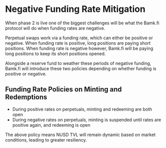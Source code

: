 # Negative Funding Rate Mitigation

When phase 2 is live one of the biggest challenges will be what the Bamk.fi protocol will do when funding rates are negative.&#x20;

Perpetual swaps work via a funding rate, which can either be positive or negative. When funding rate is positive, long positions are paying short positions. When funding rate is negative however, Bamk.fi will be paying long positions to keep its short positions opened.&#x20;

Alongside a reserve fund to weather these periods of negative funding, Bamk.fi will introduce these two policies depending on whether funding is positive or negative.

## Funding Rate Policies on Minting and Redemptions

* During positive rates on perpetuals, minting and redeeming are both open
* During negative rates on perpetuals, minting is suspended until rates are positive again, and redeeming is open

The above policy means NUSD TVL will remain dynamic based on market conditions, leading to greater resiliency. &#x20;



